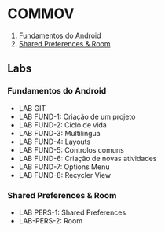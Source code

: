 # COMMOV

1. [Fundamentos do Android](#FUND)
2. [Shared Preferences & Room](#PERS)

## Labs

### Fundamentos do Android <a name="FUND"></a>

- LAB GIT
- LAB FUND-1: Criação de um projeto
- LAB FUND-2: Ciclo de vida
- LAB FUND-3: Multilingua
- LAB FUND-4: Layouts 
- LAB FUND-5: Controlos comuns
- LAB FUND-6: Criação de novas atividades
- LAB FUND-7: Options Menu
- LAB FUND-8: Recycler View 

### Shared Preferences & Room <a name="PERS"></a>

- LAB PERS-1: Shared Preferences
- LAB-PERS-2: Room 
